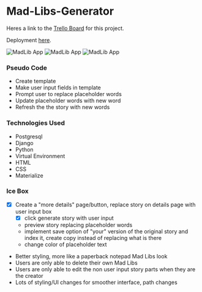 # Mad-Libs-Generator

Heres a link to the [Trello Board](https://trello.com/b/1KZ9eMuZ/unit-4) for this project.

Deployment [here](https://madlibsgenerator.herokuapp.com/).

![MadLib App](https://imgur.com/5q5hfYO.jpg) ![MadLib App](https://imgur.com/OWaIRQv.jpg) ![MadLib App](https://imgur.com/BABOj74.jpg)


### __Pseudo Code__ ###
* Create template
* Make user input fields in template
* Prompt user to replace placeholder words
* Update placeholder words with new word
* Refresh the the story with new words

### __Technologies Used__ ###
* Postgresql
* Django
* Python
* Virtual Environment
* HTML
* CSS
* Materialize

### __Ice Box__ ###
* [x] Create a "more details" page/button, replace story on details page with user input box 
  * [x] click generate story with user input
  * preview story replacing placeholder words 
  * implement save option of "your" version of the original story and index it, create copy instead of replacing what is there
  * change color of placeholder text
* Better styling, more like a paperback notepad Mad Libs look
* Users are only able to delete their own Mad Libs
* Users are only able to edit the non user input story parts when they are the creator
* Lots of styling/UI changes for smoother interface, path changes

